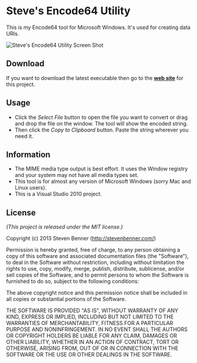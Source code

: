 # Steve's Encode64 Utility

This is my Encode64 tool for Microsoft Windows. It's used for creating data URIs.

![Steve's Encode64 Utility Screen Shot](http://stevenbenner.github.io/steves-encode64-utility/steves-encode64-utility.png)

## Download

If you want to download the latest executable then go to the **[web site](http://stevenbenner.github.io/steves-encode64-utility/)** for this project.

## Usage

* Click the *Select File* button to open the file you want to convert or drag and drop the file on the window. The tool will show the encoded string.
* Then click the *Copy to Clipboard* button. Paste the string wherever you need it.

## Information

* The MIME media type output is best effort. It uses the Window registry and your system may not have all media types set.
* This tool is for almost any version of Microsoft Windows (sorry Mac and Linux users).
* This is a Visual Studio 2010 project.

## License

*(This project is released under the MIT license.)*

Copyright (c) 2013 Steven Benner (http://stevenbenner.com/)

Permission is hereby granted, free of charge, to any person obtaining a copy of this software and associated documentation files (the "Software"), to deal in the Software without restriction, including without limitation the rights to use, copy, modify, merge, publish, distribute, sublicense, and/or sell copies of the Software, and to permit persons to whom the Software is furnished to do so, subject to the following conditions:

The above copyright notice and this permission notice shall be included in all copies or substantial portions of the Software.

THE SOFTWARE IS PROVIDED "AS IS", WITHOUT WARRANTY OF ANY KIND, EXPRESS OR IMPLIED, INCLUDING BUT NOT LIMITED TO THE WARRANTIES OF MERCHANTABILITY, FITNESS FOR A PARTICULAR PURPOSE AND NONINFRINGEMENT. IN NO EVENT SHALL THE AUTHORS OR COPYRIGHT HOLDERS BE LIABLE FOR ANY CLAIM, DAMAGES OR OTHER LIABILITY, WHETHER IN AN ACTION OF CONTRACT, TORT OR OTHERWISE, ARISING FROM, OUT OF OR IN CONNECTION WITH THE SOFTWARE OR THE USE OR OTHER DEALINGS IN THE SOFTWARE.

